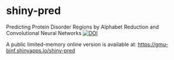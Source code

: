 # shiny-pred 
Predicting Protein Disorder Regions by
Alphabet Reduction and Convolutional Neural
Networks 
[![DOI](https://zenodo.org/badge/155281060.svg)](https://zenodo.org/badge/latestdoi/155281060)

A public limited-memory online version is available at: https://gmu-binf.shinyapps.io/shiny-pred


